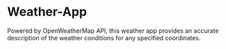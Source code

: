 # Weather-App
Powered by OpenWeatherMap API, this weather app provides an accurate description of the weather conditions for any specified coordinates.
